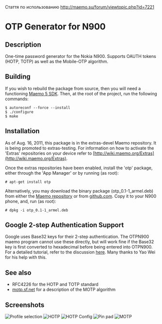 Стаття по использованию http://maemo.su/forum/viewtopic.php?id=7221


OTP Generator for N900
======================

Description
-----------

One-time password generator for the Nokia N900. Supports OAUTH tokens
(HOTP, TOTP) as well as the Mobile-OTP algorithm.

Building
--------

If you wish to rebuild the package from source, then you will need a
functioning [Maemo 5
SDK](http://wiki.maemo.org/Documentation/Maemo_5_Developer_Guide). Then,
at the root of the project, run the following commands:

    $ autoreconf --force --install
    $ ./configure
    $ make

Installation
------------

As of Aug. 16, 2011, this package is in the extras-devel Maemo
repository. It is being promoted to extras-testing. For information on
how to activate the 'Extras' repositories on your device refer to
[http://wiki.maemo.org/Extras](http://wiki.maemo.org/Extras).

Once the extras repositories have been enabled, install the 'otp'
package, either through the 'App Manager' or by running (as root):

    # apt-get install otp


Alternatively, you may download the binary package
(otp\_0.1-1\_armel.deb) from either the [Maemo
repository](http://repository.maemo.org/extras-devel/pool/fremantle/free/o/otp/otp_0.1-1_armel.deb)
or from
[github.com](https://github.com/downloads/neush/otpn900/otp_0.1-1_armel.deb). Copy
it to your N900 phone, and, run (as root):

    # dpkg -i otp_0.1-1_armel.deb


Google 2-step Authentication Support
------------------------------------

Google uses Base32 keys for their 2-step authentication. The OTPN900
maemo program cannot use these directly, but will work fine if the
Base32 key is first converted to hexadecimal before being entered into
OTPN900. For a detailed tutorial, refer to the discussion
[here](http://github.com/neush/otpn900/issues/1). Many thanks to Yao
Wei for his help with this.


See also
--------

* RFC4226 for the HOTP and TOTP standard
* [motp.sf.net](http://motp.sourceforge.net) for a description of the MOTP algorithm

Screenshots
-----------

![Profile selection](https://github.com/downloads/neush/otpn900/screen1.jpg "Profile selection")
![HOTP](https://github.com/downloads/neush/otpn900/screen2.jpg "HOTP")
![HOTP Config](https://github.com/downloads/neush/otpn900/screen3.jpg "HOTP configuration")
![Pin pad](https://github.com/downloads/neush/otpn900/screen4.jpg "Pin code entry for MOTP")
![MOTP](https://github.com/downloads/neush/otpn900/screen5.jpg "MOTP")
